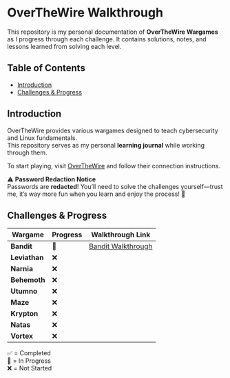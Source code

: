 # OverTheWire Walkthrough 

This repository is my personal documentation of **OverTheWire Wargames** as I progress through each challenge. It contains solutions, notes, and lessons learned from solving each level.

## Table of Contents

- [Introduction](#introduction)
- [Challenges & Progress](#challenges--progress)

## Introduction

OverTheWire provides various wargames designed to teach cybersecurity and Linux fundamentals.  
This repository serves as my personal **learning journal** while working through them.

To start playing, visit [OverTheWire](https://overthewire.org/wargames/) and follow their connection instructions.  

⚠️ **Password Redaction Notice**  
Passwords are **redacted**! You’ll need to solve the challenges yourself—trust me, it’s way more fun when you learn and enjoy the process! 🎉

## Challenges & Progress

|    Wargame    |      Progress    | Walkthrough Link               |
|---------------|------------------|--------------------------------|
| **Bandit**    |        🚧        | [Bandit Walkthrough](bandit/)  |
| **Leviathan** |        ❌        |                                |
| **Narnia**    |        ❌        |                                |
| **Behemoth**  |        ❌        |                                |
| **Utumno**    |        ❌        |                                |
| **Maze**      |        ❌        |                                | 
| **Krypton**   |        ❌        |                                |
| **Natas**     |        ❌        |                                |
| **Vortex**    |        ❌        |                                |

✅ = Completed  <br>
🚧 = In Progress <br>
❌ = Not Started  <br>
